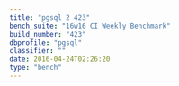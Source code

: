 ```yaml
---
title: "pgsql 2 423"
bench_suite: "16w16 CI Weekly Benchmark"
build_number: "423"
dbprofile: "pgsql"
classifier: ""
date: 2016-04-24T02:26:20
type: "bench"
---
```

